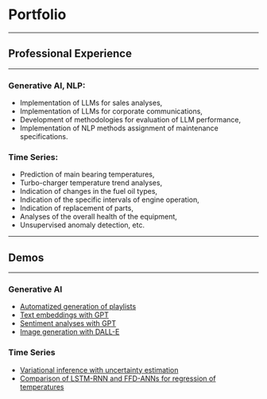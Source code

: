 # Portfolio

---
## Professional Experience
----

### Generative AI, NLP:
- Implementation of LLMs for sales analyses, 
- Implementation of LLMs for corporate communications, 
- Development of methodologies for evaluation of LLM performance, 
- Implementation of NLP methods assignment of 
maintenance specifications.

### Time Series:
- Prediction of main bearing temperatures, 
- Turbo-charger temperature trend analyses, 
- Indication of changes in the fuel oil types, 
- Indication of the specific intervals of engine operation, 
- Indication of replacement of parts, 
- Analyses of the overall health of the equipment, 
- Unsupervised anomaly detection, etc.

---
## Demos
---

### Generative AI  
- [Automatized generation of playlists](/demos/playlist_generator_demo.html)
- [Text embeddings with GPT](/demos/embedding_demo.html)
- [Sentiment analyses with GPT](/demos/sentiment_analyses.html)
- [Image generation with DALL-E](/demos/generate_images.html)

### Time Series
- [Variational inference with uncertainty estimation](demos/mc_dropout.html)
- [Comparison of LSTM-RNN and FFD-ANNs for regression of temperatures](demos/lstm_rnn.html)
